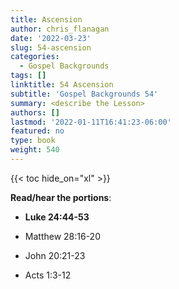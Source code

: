 ```yaml
---
title: Ascension
author: chris_flanagan
date: '2022-03-23'
slug: 54-ascension
categories:
  - Gospel Backgrounds
tags: []
linktitle: 54 Ascension
subtitle: 'Gospel Backgrounds 54'
summary: <describe the Lesson>
authors: []
lastmod: '2022-01-11T16:41:23-06:00'
featured: no
type: book
weight: 540
---
```

{{< toc hide_on="xl" >}}



**Read/hear the portions**:

* **Luke 24:44-53**

* Matthew 28:16-20
* John 20:21-23
* Acts 1:3-12


<script type="text/javascript">
  window.ESV_CROSSREF_OPTIONS = {
    body_background_color: 'D7E5F0',
    header_font_size: 10,
    body_font_size: 14,
    footer_font_size: 8,
    header_font_family: 'Arial',
    body_font_family: 'Times'
  };
</script>
<script src="https://static.esvmedia.org/crossref/crossref.min.js" type="text/javascript"></script> 
